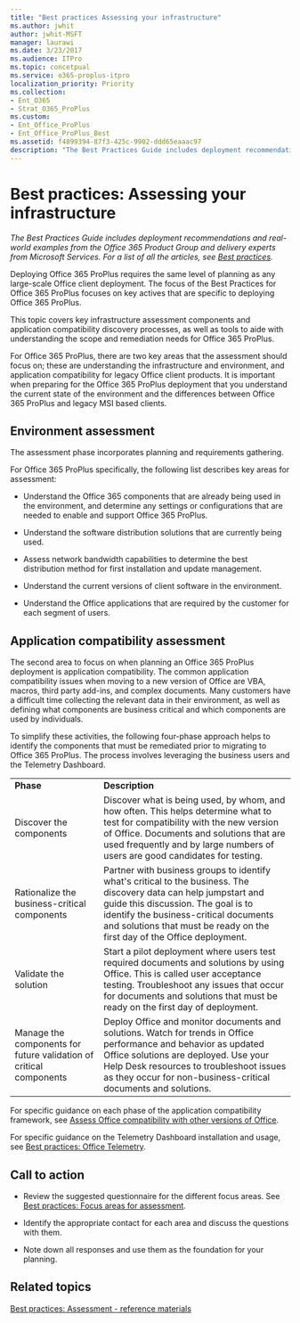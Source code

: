 ```yaml
---
title: "Best practices Assessing your infrastructure"
ms.author: jwhit
author: jwhit-MSFT
manager: laurawi
ms.date: 3/23/2017
ms.audience: ITPro
ms.topic: concetpual
ms.service: o365-proplus-itpro
localization_priority: Priority
ms.collection: 
- Ent_O365
- Strat_O365_ProPlus
ms.custom:
- Ent_Office_ProPlus
- Ent_Office_ProPlus_Best
ms.assetid: f4899394-87f3-425c-9902-ddd65eaaac97
description: "The Best Practices Guide includes deployment recommendations and real-world examples from the Office 365 Product Group and delivery experts from Microsoft Services. For a list of all the articles, see Best practices."
---
```


# Best practices: Assessing your infrastructure

 *The Best Practices Guide includes deployment recommendations and real-world examples from the Office 365 Product Group and delivery experts from Microsoft Services. For a list of all the articles, see [Best practices](best-practices.md).* 
  
Deploying Office 365 ProPlus requires the same level of planning as any large-scale Office client deployment. The focus of the Best Practices for Office 365 ProPlus focuses on key actives that are specific to deploying Office 365 ProPlus.
  
This topic covers key infrastructure assessment components and application compatibility discovery processes, as well as tools to aide with understanding the scope and remediation needs for Office 365 ProPlus.
  
For Office 365 ProPlus, there are two key areas that the assessment should focus on; these are understanding the infrastructure and environment, and application compatibility for legacy Office client products. It is important when preparing for the Office 365 ProPlus deployment that you understand the current state of the environment and the differences between Office 365 ProPlus and legacy MSI based clients.
  
## Environment assessment

The assessment phase incorporates planning and requirements gathering.
  
For Office 365 ProPlus specifically, the following list describes key areas for assessment:
  
- Understand the Office 365 components that are already being used in the environment, and determine any settings or configurations that are needed to enable and support Office 365 ProPlus.
    
- Understand the software distribution solutions that are currently being used.
    
- Assess network bandwidth capabilities to determine the best distribution method for first installation and update management.
    
- Understand the current versions of client software in the environment.
    
- Understand the Office applications that are required by the customer for each segment of users.
    
## Application compatibility assessment

The second area to focus on when planning an Office 365 ProPlus deployment is application compatibility. The common application compatibility issues when moving to a new version of Office are VBA, macros, third party add-ins, and complex documents. Many customers have a difficult time collecting the relevant data in their environment, as well as defining what components are business critical and which components are used by individuals.
  
To simplify these activities, the following four-phase approach helps to identify the components that must be remediated prior to migrating to Office 365 ProPlus. The process involves leveraging the business users and the Telemetry Dashboard.
  
|||
|:-----|:-----|
|**Phase** <br/> |**Description** <br/> |
|Discover the components  <br/> |Discover what is being used, by whom, and how often. This helps determine what to test for compatibility with the new version of Office. Documents and solutions that are used frequently and by large numbers of users are good candidates for testing.  <br/> |
|Rationalize the business-critical components  <br/> |Partner with business groups to identify what's critical to the business. The discovery data can help jumpstart and guide this discussion. The goal is to identify the business-critical documents and solutions that must be ready on the first day of the Office deployment.  <br/> |
|Validate the solution  <br/> |Start a pilot deployment where users test required documents and solutions by using Office. This is called user acceptance testing. Troubleshoot any issues that occur for documents and solutions that must be ready on the first day of deployment.  <br/> |
|Manage the components for future validation of critical components  <br/> |Deploy Office and monitor documents and solutions. Watch for trends in Office performance and behavior as updated Office solutions are deployed. Use your Help Desk resources to troubleshoot issues as they occur for non-business-critical documents and solutions.  <br/> |
   
For specific guidance on each phase of the application compatibility framework, see [Assess Office compatibility with other versions of Office](https://technet.microsoft.com/en-us/library/ee819096%28v=office.16%29.aspx).
  
For specific guidance on the Telemetry Dashboard installation and usage, see [Best practices: Office Telemetry](best-practices-office-telemetry.md).
  
## Call to action

- Review the suggested questionnaire for the different focus areas. See [Best practices: Focus areas for assessment](best-practices-focus-areas-for-assessment.md).
    
- Identify the appropriate contact for each area and discuss the questions with them.
    
- Note down all responses and use them as the foundation for your planning.
    
## Related topics

[Best practices: Assessment - reference materials](best-practices-assessmentreference-materials.md)
  

